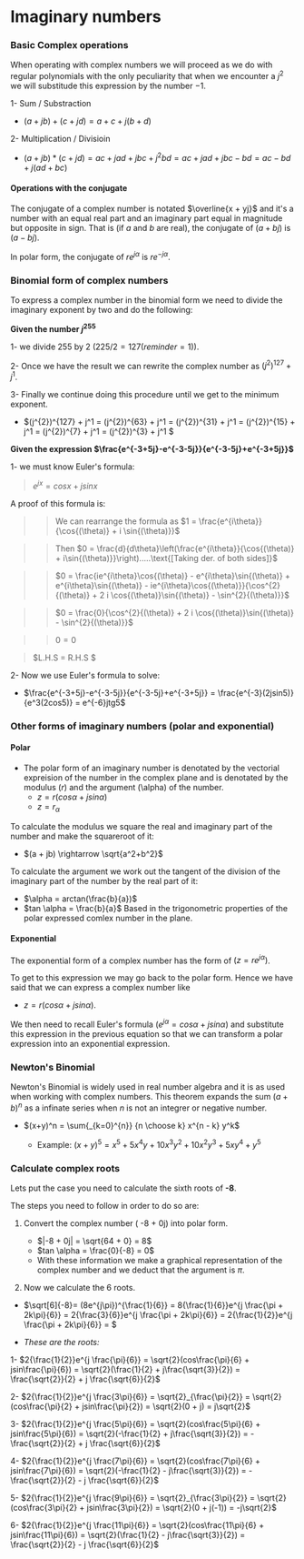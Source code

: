 # Imaginary numbers


### Basic Complex operations

When operating with complex numbers we will proceed as we do with regular polynomials with the only peculiarity that when we encounter a $j^2$ we will substitude this expression by the number $-1$. 

1- Sum / Substraction 


  - $(a + jb) + (c + jd) = a+c + j(b + d)$


2- Multiplication / Divisioin

  - $(a+jb)*(c+jd) = ac + jad + jbc + j^2bd = ac + jad + jbc -bd = ac - bd + j(ad + bc)$


#### Operations with the conjugate 

The conjugate of a complex number is notated  $\overline{x + yj}$ and it's a number with an equal real part and an imaginary part equal in magnitude but opposite in sign. That is (if $a$ and $b$ are real), the conjugate of $(a + bj)$  is  $(a - bj)$. 

In polar form, the conjugate of $re^{j\alpha}$ is $re^{-j\alpha}$.

### Binomial form of complex numbers

To express a complex number in the binomial form we need to divide the imaginary exponent by two and do the following: 

**Given the number $j^{255}$**

1- we divide $255$ by $2$  $(225/2 = 127 (reminder=1))$.

2- Once we have the result we can rewrite the complex number as $(j^{2})^{127} + j^1$.

3- Finally we continue doing this procedure until we get to the minimum exponent.

 - $(j^{2})^{127} + j^1 = (j^{2})^{63} + j^1 = (j^{2})^{31} + j^1 = (j^{2})^{15} + j^1 = (j^{2})^{7} + j^1 = (j^{2})^{3} + j^1 $




**Given the expression $\frac{e^{-3+5j}-e^{-3-5j}}{e^{-3-5j}+e^{-3+5j}}$**

1- we must know Euler's formula:

> $e^{jx}=cos x + j sin x$

A proof of this formula is:

>> We can rearrange the formula as $1 = \frac{e^{i\theta}}{\cos{(\theta)} + i \sin{(\theta)}}$


>> Then $0 = \frac{d}{d\theta}\left(\frac{e^{i\theta}}{\cos{(\theta)} + i\sin{(\theta)}}\right).....\text{[Taking der. of both sides]}$


>> $0 = \frac{ie^{i\theta}\cos{(\theta)} - e^{i\theta}\sin{(\theta)} + e^{i\theta}\sin{(\theta)} - ie^{i\theta}\cos{(\theta)}}{\cos^{2}{(\theta)} + 2 i \cos{(\theta)}\sin{(\theta)} - \sin^{2}{(\theta)}}$


>> $0 = \frac{0}{\cos^{2}{(\theta)} + 2 i \cos{(\theta)}\sin{(\theta)} - \sin^{2}{(\theta)}}$


>> $0 = 0$


> $L.H.S = R.H.S $


2- Now we use Euler's formula to solve:

   - $\frac{e^{-3+5j}-e^{-3-5j}}{e^{-3-5j}+e^{-3+5j}} = \frac{e^{-3}(2jsin5)}{e^3(2cos5)} = e^{-6}jtg5$


### Other forms of imaginary numbers (polar and exponential)


#### Polar

- The polar form of an imaginary number is denotated by the vectorial expreision of the number in the complex plane and is denotated by the modulus $(r)$ and the argument (\alpha) of the number. 
    - $z = r (cos \alpha + jsin \alpha)$
    - $z = r_{\alpha}$

To calculate the modulus we square the real and imaginary part of the number and make the squareroot of it: 
  - $(a + jb) \rightarrow \sqrt{a^2+b^2}$

To calculate the argument we work out the tangent of the division of the imaginary part of the number by the real part of it:
  - $\alpha = arctan(\frac{b}{a})$
  - $tan \alpha = \frac{b}{a}$  Based in the trigonometric properties of the polar expressed comlex number in the plane. 


#### Exponential

The exponential form of a complex number has the form of $(z = re^{j\alpha})$. 

To get to this expression we may go back to the polar form. Hence we have said that we can express a complex number like 
- $z = r(cos\alpha + jsin\alpha)$. 

We then need to recall Euler's formula $(e^{j\alpha} = cos\alpha + jsin\alpha)$ and substitute this expression in the previous equation so that we can transform a polar expression into an exponential expression. 




### Newton's Binomial


Newton's Binomial is widely used in real number algebra and it is as used when working with complex numbers.  This theorem expands the sum $(a + b)^n$ as a infinate series when $n$ is not an integrer or negative number. 

- $(x+y)^n = \sum{_{k=0}^{n}} {n \choose k} x^{n - k} y^k$

    - Example: $(x+y)^5 =x^5 + 5x^4y + 10x^3y^2 +10x^2y^3 +5xy^4 +y^5$







### Calculate complex roots

Lets put the case you need to calculate the sixth roots of **-8**.

The steps you need to follow in order to do so are:

1. Convert the complex number ( -8 + 0j) into polar form. 
    - $|-8 + 0j| = \sqrt{64 + 0} = 8$ 
    - $tan \alpha = \frac{0}{-8} = 0$ 
    - With these information we make a graphical representation of the complex number and we deduct that the argument is $\pi$. 


2. Now we calculate the 6 roots.
- $\sqrt[6]{-8}= (8e^{j\pi})^{\frac{1}{6}} = 8{\frac{1}{6}}e^{j \frac{\pi + 2k\pi}{6}} = 2{\frac{3}{6}}e^{j \frac{\pi + 2k\pi}{6}} = 2{\frac{1}{2}}e^{j \frac{\pi + 2k\pi}{6}} = $   


-  *These are the roots:*



1- $2{\frac{1}{2}}e^{j \frac{\pi}{6}} = \sqrt{2}(cos\frac{\pi}{6} + jsin\frac{\pi}{6}) = \sqrt{2}(\frac{1}{2} + j\frac{\sqrt{3}}{2}) = \frac{\sqrt{2}}{2} + j \frac{\sqrt{6}}{2}$

 

2- $2{\frac{1}{2}}e^{j \frac{3\pi}{6}} = \sqrt{2}_{\frac{\pi}{2}} = \sqrt{2}(cos\frac{\pi}{2} + jsin\frac{\pi}{2}) = \sqrt{2}(0 + j) = j\sqrt{2}$



3- $2{\frac{1}{2}}e^{j \frac{5\pi}{6}} = \sqrt{2}(cos\frac{5\pi}{6} + jsin\frac{5\pi}{6}) = \sqrt{2}(-\frac{1}{2} + j\frac{\sqrt{3}}{2}) = -\frac{\sqrt{2}}{2} + j \frac{\sqrt{6}}{2}$

  

4- $2{\frac{1}{2}}e^{j \frac{7\pi}{6}} = \sqrt{2}(cos\frac{7\pi}{6} + jsin\frac{7\pi}{6}) = \sqrt{2}(-\frac{1}{2} - j\frac{\sqrt{3}}{2}) = -\frac{\sqrt{2}}{2} - j \frac{\sqrt{6}}{2}$

     
      
5- $2{\frac{1}{2}}e^{j \frac{9\pi}{6}} = \sqrt{2}_{\frac{3\pi}{2}} = \sqrt{2}(cos\frac{3\pi}{2} + jsin\frac{3\pi}{2}) = \sqrt{2}(0 + j(-1)) = -j\sqrt{2}$
      
        
6- $2{\frac{1}{2}}e^{j \frac{11\pi}{6}} = \sqrt{2}(cos\frac{11\pi}{6} + jsin\frac{11\pi}{6}) = \sqrt{2}(\frac{1}{2} - j\frac{\sqrt{3}}{2}) = \frac{\sqrt{2}}{2} - j \frac{\sqrt{6}}{2}$
